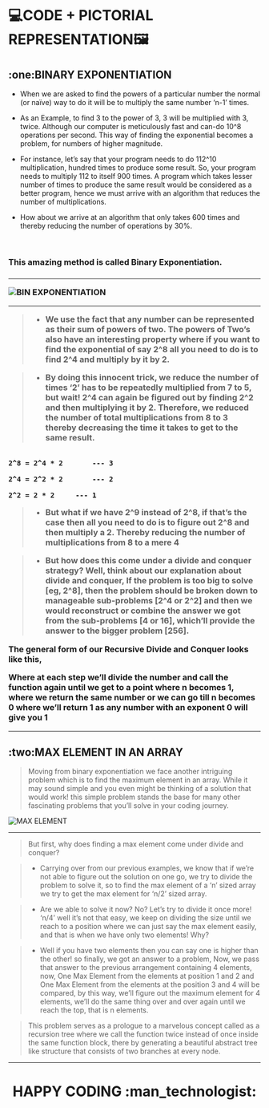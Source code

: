 # :computer:CODE + PICTORIAL REPRESENTATION:framed_picture:

<h2>:one:BINARY EXPONENTIATION </h2>

- When we are asked to find the powers of a particular number the normal (or naïve) way to do it will be to multiply the same number ‘n-1’ times. 

- As an Example, to find 3 to the power of 3, 3 will be multiplied with 3, twice. Although our computer is meticulously fast and can-do 10^8 operations per second. This way of finding the exponential becomes a problem, for numbers of higher magnitude. 
- For instance, let’s say that your program needs to do 112^10 multiplication, hundred times to produce some result. So, your program needs to multiply 112 to itself 900 times. A program which takes lesser number of times to produce the same result would be considered as a better program, hence we must arrive with an algorithm that reduces the number of multiplications. 
- How about we arrive at an algorithm that only takes 600 times and thereby reducing the number of operations by 30%.


<br>

<h3>This amazing method is called Binary Exponentiation.<h3>

<hr>

![BIN EXPONENTIATION](https://user-images.githubusercontent.com/77975418/135484764-12d37a01-f7ae-49e5-a8a3-18e6d0a35767.jpg)

<hr>

> - We use the fact that any number can be represented as their sum of powers of two. The powers of Two’s also have an interesting property where if you want to find the exponential of say 2^8 all you need to do is to find 2^4 and multiply by it by 2. 

> - By doing this innocent trick, we reduce the number of times ‘2’ has to be repeatedly multiplied from 7 to 5, but wait! 2^4 can again be figured out by finding 2^2 and then multiplying it by 2. Therefore, we reduced the number of total multiplications from 8 to 3 thereby decreasing the time it takes to get to the same result.

```

2^8 = 2^4 * 2		---	3

2^4 = 2^2 * 2		---	2

2^2 = 2 * 2		---	1

```

> - But what if we have 2^9 instead of 2^8, if that’s the case then all you need to do is to figure out 2^8 and then multiply a 2. Thereby reducing the number of multiplications from 8 to a mere 4



> - But how does this come under a divide and conquer strategy? Well, think about our explanation about divide and conquer, If the problem is too big to solve [eg, 2^8], then the problem should be broken down to manageable sub-problems [2^4 or 2^2] and then we would reconstruct or combine the answer we got from the sub-problems [4 or 16], which’ll provide the answer to the bigger problem [256].

The general form of our Recursive Divide and Conquer looks like this,
 
Where at each step we’ll divide the number and call the function again until we get to a point where n becomes 1, where we return the same number or we can go till n becomes 0 where we’ll return 1 as any number with an exponent 0 will give you 1

<hr>

<h2> :two:MAX ELEMENT IN AN ARRAY </h2>

> Moving from binary exponentiation we face another intriguing problem which is to find the maximum element in an array. 
> While it may sound simple and you even might be thinking of a solution that would work! this simple problem stands the base for many other fascinating problems that you’ll solve in your coding journey.

![MAX ELEMENT](https://user-images.githubusercontent.com/77975418/135484771-1e7cf2f2-332e-4796-b544-ca8cddc11bb8.jpg)

<hr>


> But first, why does finding a max element come under divide and conquer? 

> - Carrying over from our previous examples, we know that if we’re not able to figure out the solution on one go, we try to divide the problem to solve it, so to find the max element of a ‘n’ sized array we try to get the max element for ‘n/2’ sized array. 

> - Are we able to solve it now? No? Let’s try to divide it once more! ‘n/4’ well it’s not that easy, we keep on dividing the size until we reach to a position where we can just say the max element easily, and that is when we have only two elements! Why? 

> -  Well if you have two elements then you can say one is higher than the other! so finally, we got an answer to a problem, Now, we pass that answer to the previous arrangement containing 4 elements, now, One Max Element from the elements at position 1 and 2 and One Max Element from the elements at the position 3 and 4 will be compared, by this way, we’ll figure out the maximum element for 4 elements, we’ll do the same thing over and over again until we reach the top, that is n elements. 

> This problem serves as a prologue to a marvelous concept called as a recursion tree where we call the function twice instead of once inside the same function block, there by generating a beautiful abstract tree like structure that consists of two branches at every node. 

<hr>

<h1><p align="center"> HAPPY CODING :man_technologist:	</p></h1>
